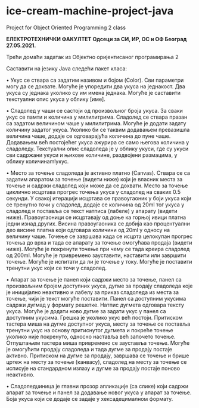 # ice-cream-machine-project-java
Project for Object Oriented Programming 2 class



<b>ЕЛЕКТРОТЕХНИЧКИ ФАКУЛТЕТ
Одсеци за СИ, ИР, ОС и ОФ Београд 27.05.2021.</b>

Трећи домаћи задатак из
Објектно оријентисаног програмирања 2

Саставити на језику Java следећи пакет класа:

• Укус се ствара са задатим називом и бојом (Color). Сви параметри могу да се дохвате. Могуће је 
упоредити два укуса на једнакост. Два укуса су једнака уколико су им имена једнака. Могуће је 
саставити текстуални опис укуса у облику [име].

• Сладолед у чаши се састоји од произвољног броја укуса. За сваки укус се памти и количина у 
милилитрима. Сладолед се ствара празан са задатом величином чаше у милилитрима. Могуће је 
додати задату количину задатог укуса. Уколико би се таквим додавањем превазишла величина
чаше, додаје се одговарајућа количина до пуне чаше. Додавањем већ постојећег укуса ажурира се 
само његова количина у сладоледу. Текстуални опис сладоледа је у облику укуси, где су укуси сви 
садржани укуси и њихове количине, раздвојени размацима, у облику количинаmlукус.

• Место за точење сладоледа је активно платно (Canvas). Ствара се са задатим апаратом за 
точење (видети ниже) који је власник места за точење и садржи сладолед који може да се 
дохвати. Место за точење циклично исцртава прогрес точења укуса у сладолед на сваких 0.5 
секунди. У свакој итерацији исцртава се правоугаоник у боји укуса који се тренутно точи у 
сладолед, додаје се количина од 20ml тог укуса у сладолед и поставља се текст натписа (лабеле) у 
апарату (видети ниже). Правоугаоници се исцртавају од доње ка горњој ивици платна једни изнад 
других. Висина правоугаоника се добија као процентуални део висине платна који одговара 
количини од 20ml у односу на величину чаше. Точење се завршава када се исцрта целокупан 
прогрес точења до врха и тада се апарату за точење омогућава продаја (видети ниже). Могуће је 
покренути точење при чему се тада креира сладолед од 200ml. Могуће је привремено зауставити, 
наставити или завршити точење. Могуће је испитати да ли је точење у току. Могуће је поставити 
тренутни укус који се точи у сладолед.

• Апарат за точење је панел који садржи место за точење, панел са произвољним бројем
доступних укуса, дугме за продају сладоледа које је иницијално неактивно и лабелу за приказ 
сладоледа из места за точење, чији је текст могуће поставити. Панел са доступним укусима 
садржи дугмад у формату решетке. Натпис дугмета одговара тексту укуса. Могуће је додати ново 
дугме за задати укус у панел са доступним укусима. Грешка је 
уколико укус већ постоји. Притиском тастера миша на дугме
доступног укуса, месту за точење се поставља тренутни укус
на основу притиснутог дугмета и покреће точење уколико није 
покренуто, односно наставља већ започето точење. 
Отпуштањем тастера миша привремено се зауставља точење.
Могуће је омогућити продају сладоледа и тада дугме за 
продају постаје активно. Притиском на дугме за продају, 
завршава се точење и брише цртеж на месту за точење
(канвасу), сладолед на месту за точење се исписује на 
стандардном излазу и дугме за продају постаје поново 
неактивно. 

• Сладоледџиница је главни прозор апликације (са слике) који садржи апарат за точење и панел за 
додавање новог укуса у апарат за точење. Боја укуса који се додаје се задаје у хексадецималном 
формату.
